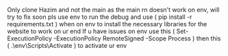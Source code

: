 Only clone Hazim and not the main as the main rn doesn't work on env, will try to fix soon 
pls use env to run the debug and use (  pip install -r requirements.txt  ) when on env to install the necessary libraries for the website to work on ur end 
If u have issues on env use this (  Set-ExecutionPolicy -ExecutionPolicy RemoteSigned -Scope Process  ) then  this (   .\env\Scripts\Activate  ) to activate ur env 


